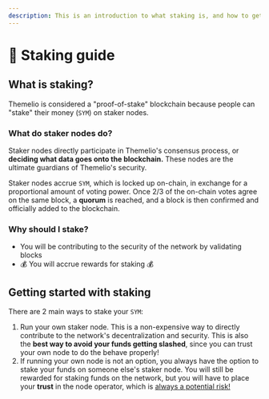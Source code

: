 ```yaml
---
description: This is an introduction to what staking is, and how to get started.
---
```


# 🥩 Staking guide

## What is staking?

Themelio is considered a "proof-of-stake" blockchain because people can "stake" their money (`SYM`) on staker nodes.

### What do staker nodes do?

Staker nodes directly participate in Themelio's consensus process, or **deciding what data goes onto the blockchain.** These nodes are the ultimate guardians of Themelio's security.&#x20;

Staker nodes accrue `SYM`, which is locked up on-chain, in exchange for a proportional amount of voting power. Once 2/3 of the on-chain votes agree on the same block, a **quorum** is reached, and a block is then confirmed and officially added to the blockchain.

### Why should I stake?

* You will be contributing to the security of the network by validating blocks
* :moneybag: You will accrue rewards for staking :moneybag:&#x20;

## Getting started with staking

There are 2 main ways to stake your `SYM`:

1. Run your own staker node. This is a non-expensive way to directly contribute to the network's decentralization and security. This is also the **best way to avoid your funds getting slashed**, since you can trust your own node to do the behave properly!
2. If running your own node is not an option, you always have the option to stake your funds on someone else's staker node. You will still be rewarded for staking funds on the network, but you will have to place your **trust** in the node operator, which is [always a potential risk!](staking-risks.md)
